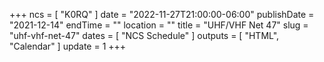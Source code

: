 +++
ncs = [ "K0RQ" ]
date = "2022-11-27T21:00:00-06:00"
publishDate = "2021-12-14"
endTime = ""
location = ""
title = "UHF/VHF Net 47"
slug = "uhf-vhf-net-47"
dates = [ "NCS Schedule" ]
outputs = [ "HTML", "Calendar" ]
update = 1
+++

